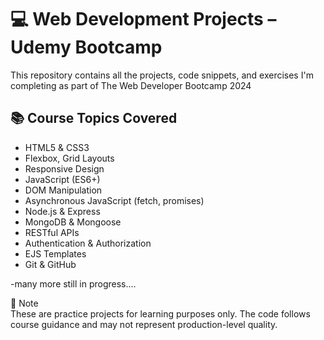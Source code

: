 # 💻 Web Development Projects – Udemy Bootcamp

This repository contains all the projects, code snippets, and exercises I'm completing as part of The Web Developer Bootcamp 2024

## 📚 Course Topics Covered

- HTML5 & CSS3
- Flexbox, Grid Layouts
- Responsive Design
- JavaScript (ES6+)
- DOM Manipulation
- Asynchronous JavaScript (fetch, promises)
- Node.js & Express
- MongoDB & Mongoose
- RESTful APIs
- Authentication & Authorization
- EJS Templates
- Git & GitHub

-many more still in progress....


📌 Note</br>
These are practice projects for learning purposes only. The code follows course guidance and may not represent production-level quality.

